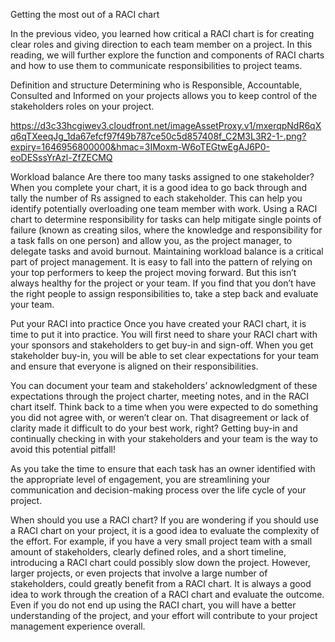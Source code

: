 Getting the most out of a RACI chart

In the previous video, you learned how critical a RACI chart is for creating clear roles and giving direction to each team member on a project. In this reading, we will further
explore the function and components of RACI charts and how to use them to communicate responsibilities to project teams. 

Definition and structure
Determining who is Responsible, Accountable, Consulted and Informed on your projects allows you to keep control of the stakeholders roles on your project.  


https://d3c33hcgiwev3.cloudfront.net/imageAssetProxy.v1/mxerqpNdR6qXq6qTXeeqJg_1da67efcf97f49b787ce50c5d857408f_C2M3L3R2-1-.png?expiry=1646956800000&hmac=3IMoxm-W6oTEGtwEgAJ6P0-eoDESssYrAzl-ZfZECMQ



Workload balance 
Are there too many tasks assigned to one stakeholder? When you complete your chart, it is a good idea to go back through and tally the number of Rs assigned to each stakeholder.
This can help you identify potentially overloading one team member with work. Using a RACI chart to determine responsibility for tasks can help mitigate single points of 
failure (known as creating silos, where the knowledge and responsibility for a task falls on one person) and allow you, as the project manager, to delegate tasks and avoid 
burnout. Maintaining workload balance is a critical part of project management. It is easy to fall into the pattern of relying on your top performers to keep the project 
moving forward. But this isn’t always healthy for the project or your team. If you find that you don’t have the right people to assign responsibilities to, take a step back 
and evaluate your team. 





Put your RACI into practice
Once you have created your RACI chart, it is time to put it into practice. You will first need to share your RACI chart with your sponsors and stakeholders to get buy-in and 
sign-off. When you get stakeholder buy-in, you will be able to set clear expectations for your team and ensure that everyone is aligned on their responsibilities. 



You can document your team and stakeholders’ acknowledgment of these expectations through the project charter, meeting notes, and in the RACI chart itself. Think back to a
time when you were expected to do something you did not agree with, or weren’t clear on. That disagreement or lack of clarity made it difficult to do your best work, right? 
Getting buy-in and continually checking in with your stakeholders and your team is the way to avoid this potential pitfall! 



As you take the time to ensure that each task has an owner identified with the appropriate level of engagement, you are streamlining your communication and decision-making 
process over the life cycle of your project. 



When should you use a RACI chart?
If you are wondering if you should use a RACI chart on your project, it is a good idea to evaluate the complexity of the effort. For example, if you have a very small project
team with a small amount of stakeholders, clearly defined roles, and a short timeline, introducing a RACI chart could possibly slow down the project. However, larger projects, 
or even projects that involve a large number of stakeholders, could greatly benefit from a RACI chart. It is always a good idea to work through the creation of a RACI chart
and evaluate the outcome. Even if you do not end up using the RACI chart, you will have a better understanding of the project, and your effort will contribute to your project 
management experience overall.

